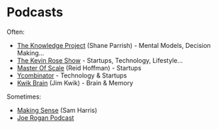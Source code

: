 # Podcasts

Often:

* [The Knowledge Project](https://fs.blog/the-knowledge-project/) \(Shane Parrish\) - Mental Models, Decision Making...
* [The Kevin Rose Show](https://podcasts.apple.com/us/podcast/the-kevin-rose-show/id1088864895) - Startups, Technology, Lifestyle...
* [Master Of Scale](https://mastersofscale.com/) \(Reid Hoffman\) - Startups
* [Ycombinator](https://blog.ycombinator.com/category/podcast/) - Technology & Startups
* [Kwik Brain](https://kwikbrain.com/podcast) \(Jim Kwik\) - Brain & Memory 

Sometimes:

* [Making Sense](https://samharris.org/podcast/) \(Sam Harris\)
* [Joe Rogan Podcast](http://podcasts.joerogan.net/)

